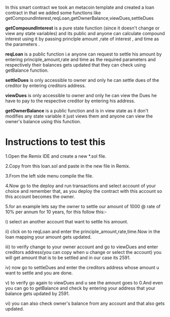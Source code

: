 In this smart contract we took an metacoin template and created a loan contract in that we added some functions like getCompoundInterest,reqLoan,getOwnerBalance,viewDues,settleDues

**getCompoundInterest**  is a pure state function (since it doesn't change or view any state variables) and its public
and anyone can calculate compound interest using it by passing princlple amount ,rate of interest , and time as the parameters .

**reqLoan** is a public function i.e anyone can request to settle his amount by entering principle_amount,rate and time as the required parameters
and respectively their balances gets updated that they can check using getBalance function.

**settleDues** is only accessible to owner and only he can settle dues of the creditor by entering creditors address.

**viewDues** is only accessible to owner and only he can view the Dues he have to pay to the respective creditor by entering his address.

**getOwnerBalance** is a public function and is in view state as it don't modifies any state variable it just views them 
and anyone can view the owner's balance using this function.

# Instructions to test this
1.Open the Remix IDE and create a new *.sol file.

2.Copy from this loan.sol and paste in the new file in Remix.

3.From the left side menu compile the file.

4.Now go to the deploy and run transactions and select account of your choice and remember that,
as you deploy the contract with this account so this account becomes the owner.

5.for an example lets say the owner to settle our amount of 1000 @ rate of 10% per annum for 10 years, for this follow this:-

  i) select an another account that want to settle his amount.
  
  ii) click on to reqLoan and enter the principle_amount,rate,time.Now in the loan mapping your amount gets updated.
  
  iii) to verify change to your owner account and go to viewDues and enter creditors address(you can copy when u change or select the account)
  you will get amount that is to be settled and in our case its 2591.
  
  iv) now go to settleDues and enter the creditors address whose amount u want to settle and you are done.
  
  v) to verify go again to viewDues and u see the amount goes to 0.And even you can go to getBalance 
  and check by entering your address that your balance gets updated by 2591.
  
  vi) you can also check owner's balance from any account and that also gets updated.

